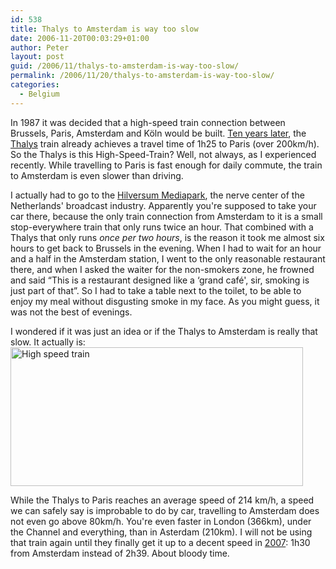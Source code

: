 ```yaml
---
id: 538
title: Thalys to Amsterdam is way too slow
date: 2006-11-20T00:03:29+01:00
author: Peter
layout: post
guid: /2006/11/thalys-to-amsterdam-is-way-too-slow/
permalink: /2006/11/20/thalys-to-amsterdam-is-way-too-slow/
categories:
  - Belgium
---
```

In 1987 it was decided that a high-speed train connection between Brussels, Paris, Amsterdam and Köln would be built. [Ten years later](http://www.thalys.com/be/nl/over-thalys/onderneming/geschiedenis), the [Thalys](http://www.thalys.com) train already achieves a travel time of 1h25 to Paris (over 200km/h). So the Thalys is this High-Speed-Train? Well, not always, as I experienced recently. While travelling to Paris is fast enough for daily commute, the train to Amsterdam is even slower than driving.

I actually had to go to the [Hilversum Mediapark](http://www.mediapark.nl/), the nerve center of the Netherlands' broadcast industry. Apparently you're supposed to take your car there, because the only train connection from Amsterdam to it is a small stop-everywhere train that only runs twice an hour. That combined with a Thalys that only runs _once per two hours_, is the reason it took me almost six hours to get back to Brussels in the evening. When I had to wait for an hour and a half in the Amsterdam station, I went to the only reasonable restaurant there, and when I asked the waiter for the non-smokers zone, he frowned and said &#8220;This is a restaurant designed like a &#8216;grand café', sir, smoking is just part of that&#8221;. So I had to take a table next to the toilet, to be able to enjoy my meal without disgusting smoke in my face. As you might guess, it was not the best of evenings.  
<!--more-->

  
I wondered if it was just an idea or if the Thalys to Amsterdam is really that slow. It actually is:  
[<img  src="http://static.flickr.com/118/300412109_100b4d70ab_o.gif" width="468" height="222" alt="High speed train" />](http://www.flickr.com/photos/pforret/300412109/ "Photo Sharing")

While the Thalys to Paris reaches an average speed of 214 km/h, a speed we can safely say is improbable to do by car, travelling to Amsterdam does not even go above 80km/h. You're even faster in London (366km), under the Channel and everything, than in Asterdam (210km). I will not be using that train again until they finally get it up to a decent speed in [2007](http://www.thalys.com/be/nl/over-thalys/onderneming/vooruitzichten): 1h30 from Amsterdam instead of 2h39. About bloody time.